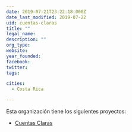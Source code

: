 ```yaml
---
date: 2019-07-21T23:22:18.000Z
date_last_modified: 2019-07-22
uid: cuentas-claras
title: ""
legal_name: 
description: ""
org_type: 
website: 
year_founded: 
facebook: 
twitter: 
tags:

cities: 
  - Costa Rica

---
```


Esta organización tiene los siguientes proyectos:

- [Cuentas Claras](/i/cuentas-claras.html)
